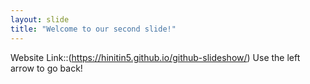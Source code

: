 ```yaml
---
layout: slide
title: "Welcome to our second slide!"
---
```

Website Link::(https://hinitin5.github.io/github-slideshow/)
Use the left arrow to go back!